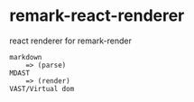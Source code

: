 # remark-react-renderer
react renderer for remark-render
                
    markdown 
        => (parse) 
    MDAST 
        => (render)
    VAST/Virtual dom
